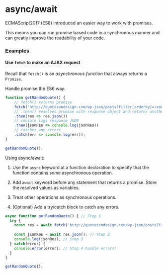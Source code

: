 
# async/await

ECMAScript2017 (ES8) introduced an easier way to work with promises. 

This means you can run promise based code in a synchronous manner and can greatly improve the readability of your code.

### Examples 

#### Use `fetch` to make an AJAX request
Recall that `fetch()` is an *asynchronous function* that always returns a `Promise`.

Handle promise the ES6 way:
```js 
function getRandomQuote() {
	// fetch() returns promise
	fetch('http://quotesondesign.com/wp-json/posts?filter[orderby]=rand&filter[posts_per_page]=1') 
	// .then() resolves promise with response object and returns another promise
	.then(res => res.json()) 
	// console logs response JSON
	.then(jsonRes => console.log(jsonRes))	
	// catches any errors
	.catch(err => console.log(err));
}

getRandomQuote();
```

Using async/await:

1. Use the `async` keyword at a function declaration to specify that the function contains some asynchronous operation.

2. Add `await` keyword before any statement that returns a promise. Store the resolved values as variables.

3. Treat other operations as synchronous operations.

4. (Optional) Add a try/catch block to catch any errors.

```js 
async function getRandomQuote() { // Step 1
  try {
    const res = await fetch('http://quotesondesign.com/wp-json/posts?filter[orderby]=rand&filter[posts_per_page]=1'); // Step 2
    
    const jsonRes = await res.json(); // Step 2
    console.log(jsonRes); // Step 3
  } catch(error) {
    console.error(error); // Step 4 handle errors!
  }
}

getRandomQuote();
```
